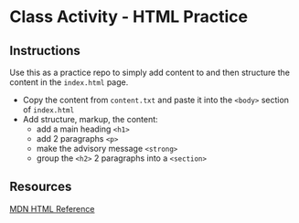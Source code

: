 # Class Activity - HTML Practice

## Instructions

Use this as a practice repo to simply add content to and then structure the content in the `index.html` page.

- Copy the content from `content.txt` and paste it into the `<body>` section of `index.html`
- Add structure, markup, the content:
  - add a main heading `<h1>`
  - add 2 paragraphs  `<p>`
  - make the advisory message `<strong>`
  - group the `<h2>` 2 paragraphs into a `<section>`

## Resources

[MDN HTML Reference](https://developer.mozilla.org/en-US/docs/Web/HTML/Element)


